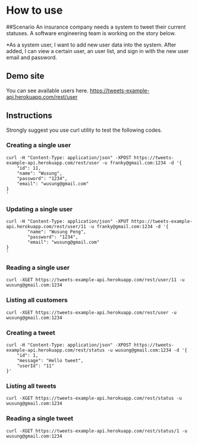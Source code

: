 How to use
==========

##Scenario
An insurance company needs a system to tweet their current statuses.  A software engineering team is working on the story below.

*As a system user, I want to add new user data into the system. After added, I can view a certain user, an user list, and sign in with the new user email and password.

## Demo site
You can see available users here. https://tweets-example-api.herokuapp.com/rest/user

## Instructions
Strongly suggest you use curl utility to test the following codes.

### Creating a single user
```
curl -H "Content-Type: application/json" -XPOST https://tweets-example-api.herokuapp.com/rest/user -u franky@gmail.com:1234 -d '{
    "id": 11,
    "name": "Wusung",
    "password": "1234",
    "email": "wusung@gmail.com"
}
'
```

### Updating a single user
```
curl -H "Content-Type: application/json" -XPUT https://tweets-example-api.herokuapp.com/rest/user/11 -u franky@gmail.com:1234 -d '{
        "name": "Wusung Peng",
        "password": "1234",
        "email": "wusung@gmail.com"
}
'
```

### Reading a single user
```
curl -XGET https://tweets-example-api.herokuapp.com/rest/user/11 -u wusung@gmail.com:1234
```

### Listing all customers
```
curl -XGET https://tweets-example-api.herokuapp.com/rest/user -u wusung@gmail.com:1234
```

### Creating a tweet
```
curl -H "Content-Type: application/json" -XPOST https://tweets-example-api.herokuapp.com/rest/status -u wusung@gmail.com:1234 -d '{
    "id": 1,
    "message": "Hello tweet",
    "userId": "11"
}'
```

### Listing all tweets
```
curl -XGET https://tweets-example-api.herokuapp.com/rest/status -u wusung@gmail.com:1234
```

### Reading a single tweet
```
curl -XGET https://tweets-example-api.herokuapp.com/rest/status/1 -u wusung@gmail.com:1234
```
